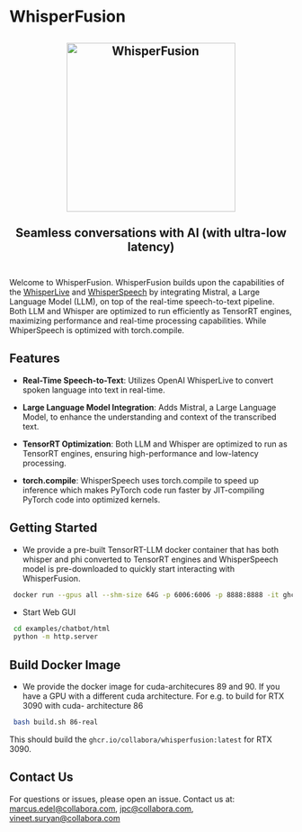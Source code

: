 # WhisperFusion

<h2 align="center">
  <a href="https://www.youtube.com/watch?v=_PnaP0AQJnk"><img
src="https://img.youtube.com/vi/_PnaP0AQJnk/0.jpg" style="background-color:rgba(0,0,0,0);" height=300 alt="WhisperFusion"></a>
  <br><br>Seamless conversations with AI (with ultra-low latency)<br><br>
</h2>

Welcome to WhisperFusion. WhisperFusion builds upon the capabilities of
the [WhisperLive](https://github.com/collabora/WhisperLive) and
[WhisperSpeech](https://github.com/collabora/WhisperSpeech) by
integrating Mistral, a Large Language Model (LLM), on top of the
real-time speech-to-text pipeline. Both LLM and
Whisper are optimized to run efficiently as TensorRT engines, maximizing
performance and real-time processing capabilities. While WhiperSpeech is 
optimized with torch.compile.

## Features

- **Real-Time Speech-to-Text**: Utilizes OpenAI WhisperLive to convert
  spoken language into text in real-time.

- **Large Language Model Integration**: Adds Mistral, a Large Language
  Model, to enhance the understanding and context of the transcribed
  text.

- **TensorRT Optimization**: Both LLM and Whisper are optimized to
  run as TensorRT engines, ensuring high-performance and low-latency
  processing.
- **torch.compile**: WhisperSpeech uses torch.compile to speed up 
  inference which makes PyTorch code run faster by JIT-compiling PyTorch
  code into optimized kernels.

## Getting Started
- We provide a pre-built TensorRT-LLM docker container that has both whisper and
  phi converted to TensorRT engines and WhisperSpeech model is pre-downloaded to 
  quickly start interacting with WhisperFusion.
```bash
 docker run --gpus all --shm-size 64G -p 6006:6006 -p 8888:8888 -it ghcr.io/collabora/whisperfusion:latest
```

- Start Web GUI
```bash
 cd examples/chatbot/html
 python -m http.server
```

## Build Docker Image
- We provide the docker image for cuda-architecures 89 and 90. If you have a GPU
  with a different cuda architecture. For e.g. to build for RTX 3090 with cuda-
  architecture 86
```bash
 bash build.sh 86-real
```
This should build the `ghcr.io/collabora/whisperfusion:latest` for RTX 3090.

## Contact Us

For questions or issues, please open an issue. Contact us at:
marcus.edel@collabora.com, jpc@collabora.com,
vineet.suryan@collabora.com
